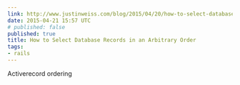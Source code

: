 ```yaml
---
link: http://www.justinweiss.com/blog/2015/04/20/how-to-select-database-records-in-an-arbitrary-order/
date: 2015-04-21 15:57 UTC
# published: false
published: true
title: How to Select Database Records in an Arbitrary Order
tags:
- rails
---
```


Activerecord ordering
